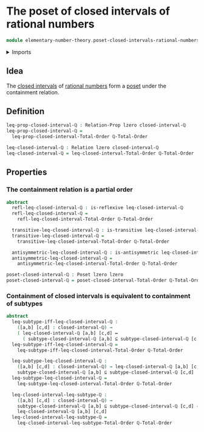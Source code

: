 # The poset of closed intervals of rational numbers

```agda
module elementary-number-theory.poset-closed-intervals-rational-numbers where
```

<details><summary>Imports</summary>

```agda
open import elementary-number-theory.closed-intervals-rational-numbers
open import elementary-number-theory.decidable-total-order-rational-numbers

open import foundation.binary-relations
open import foundation.logical-equivalences
open import foundation.universe-levels
open import foundation.subtypes

open import order-theory.closed-intervals-total-orders
open import order-theory.poset-closed-intervals-total-orders
open import order-theory.posets
open import order-theory.preorders
```

</details>

## Idea

The
[closed intervals](elementary-number-theory.closed-intervals-rational-numbers.md)
of [rational numbers](elementary-number-theory.rational-numbers.md) form a
[poset](order-theory.posets.md) under the containment relation.

## Definition

```agda
leq-prop-closed-interval-ℚ : Relation-Prop lzero closed-interval-ℚ
leq-prop-closed-interval-ℚ =
  leq-prop-closed-interval-Total-Order ℚ-Total-Order

leq-closed-interval-ℚ : Relation lzero closed-interval-ℚ
leq-closed-interval-ℚ = leq-closed-interval-Total-Order ℚ-Total-Order
```

## Properties

### The containment relation is a partial order

```agda
abstract
  refl-leq-closed-interval-ℚ : is-reflexive leq-closed-interval-ℚ
  refl-leq-closed-interval-ℚ =
    refl-leq-closed-interval-Total-Order ℚ-Total-Order

  transitive-leq-closed-interval-ℚ : is-transitive leq-closed-interval-ℚ
  transitive-leq-closed-interval-ℚ =
    transitive-leq-closed-interval-Total-Order ℚ-Total-Order

  antisymmetric-leq-closed-interval-ℚ : is-antisymmetric leq-closed-interval-ℚ
  antisymmetric-leq-closed-interval-ℚ =
    antisymmetric-leq-closed-interval-Total-Order ℚ-Total-Order

poset-closed-interval-ℚ : Poset lzero lzero
poset-closed-interval-ℚ = poset-closed-interval-Total-Order ℚ-Total-Order
```

### Containment of closed intervals is equivalent to containment of subtypes

```agda
abstract
  leq-subtype-iff-leq-closed-interval-ℚ :
    ([a,b] [c,d] : closed-interval-ℚ) →
    ( leq-closed-interval-ℚ [a,b] [c,d] ↔
      ( subtype-closed-interval-ℚ [a,b] ⊆ subtype-closed-interval-ℚ [c,d]))
  leq-subtype-iff-leq-closed-interval-ℚ =
    leq-subtype-iff-leq-closed-interval-Total-Order ℚ-Total-Order

  leq-subtype-leq-closed-interval-ℚ :
    ([a,b] [c,d] : closed-interval-ℚ) → leq-closed-interval-ℚ [a,b] [c,d] →
    subtype-closed-interval-ℚ [a,b] ⊆ subtype-closed-interval-ℚ [c,d]
  leq-subtype-leq-closed-interval-ℚ =
    leq-subtype-leq-closed-interval-Total-Order ℚ-Total-Order

  leq-closed-interval-leq-subtype-ℚ :
    ([a,b] [c,d] : closed-interval-ℚ) →
    subtype-closed-interval-ℚ [a,b] ⊆ subtype-closed-interval-ℚ [c,d] →
    leq-closed-interval-ℚ [a,b] [c,d]
  leq-closed-interval-leq-subtype-ℚ =
    leq-closed-interval-leq-subtype-Total-Order ℚ-Total-Order
```
